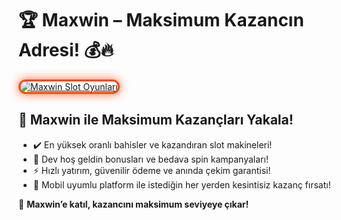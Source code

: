 <h1>🏆 Maxwin – Maksimum Kazancın Adresi! 💰🔥</h1>

<a href="https://maxwin441.com" title="Maxwin Slot Oyunları">
  <img src="https://i.ibb.co/BtMhhf6/g-venligiris.jpg" alt="Maxwin Slot Oyunları" style="max-width: 100%; border: 3px solid #ff4500; border-radius: 15px; box-shadow: 0px 0px 15px rgba(255, 69, 0, 0.8);">
</a>

<h2>🚀 Maxwin ile Maksimum Kazançları Yakala!</h2>
<ul>
  <li>✔️ En yüksek oranlı bahisler ve kazandıran slot makineleri!</li>
  <li>🎁 Dev hoş geldin bonusları ve bedava spin kampanyaları!</li>
  <li>⚡️ Hızlı yatırım, güvenilir ödeme ve anında çekim garantisi!</li>
  <li>📱 Mobil uyumlu platform ile istediğin her yerden kesintisiz kazanç fırsatı!</li>
</ul>

<p>💎 <strong>Maxwin’e katıl, kazancını maksimum seviyeye çıkar!</strong></p>

<meta name="description" content="Maxwin ile maksimum kazanç seni bekliyor! Yüksek oranlar, özel bonuslar ve anlık ödemelerle hemen kazanmaya başla!">
